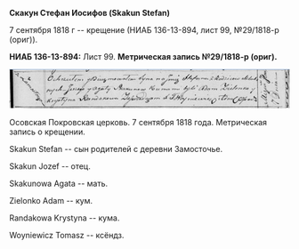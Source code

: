 **Скакун Стефан Иосифов (Skakun Stefan)**

7 сентября 1818 г -- крещение (НИАБ 136-13-894, лист 99, №29/1818-р
(ориг)).

**НИАБ 136-13-894:** Лист 99. **Метрическая запись №29/1818-р (ориг).**

![](./media/0718ec54546b4ba98c8ab7c72f287ecfe6f69750.png)

Осовская Покровская церковь. 7 сентября 1818 года. Метрическая запись о
крещении.

Skakun Stefan -- сын родителей с деревни Замосточье.

Skakun Jozef -- отец.

Skakunowa Agata -- мать.

Zielonko Adam -- кум.

Randakowa Krystyna -- кума.

Woyniewicz Tomasz -- ксёндз.
